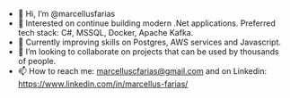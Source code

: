 - 👋 Hi, I’m @marcellusfarias
- 👀 Interested on continue building modern .Net applications. Preferred tech stack: C#, MSSQL, Docker, Apache Kafka. 
- 🌱 Currently improving skills on Postgres, AWS services and Javascript.
- 💞️ I’m looking to collaborate on projects that can be used by thousands of people.
- 📫 How to reach me: marcelluscfarias@gmail.com and on Linkedin: https://www.linkedin.com/in/marcellus-farias/

<!---
marcellusfarias/marcellusfarias is a ✨ special ✨ repository because its `README.md` (this file) appears on your GitHub profile.
You can click the Preview link to take a look at your changes.
--->
